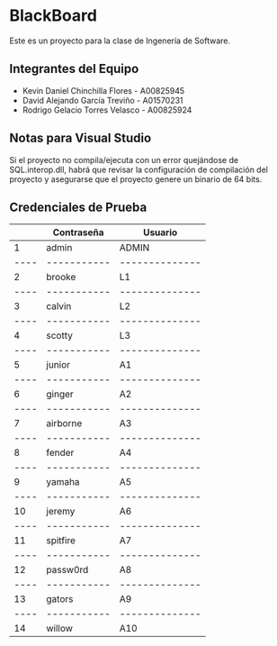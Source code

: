 # BlackBoard
Este es un proyecto para la clase de Ingenería de Software. 

## Integrantes del Equipo

- Kevin Daniel Chinchilla Flores - A00825945
- David Alejando García Treviño - A01570231
- Rodrigo Gelacio Torres Velasco - A00825924

## Notas para Visual Studio
Si el proyecto no compila/ejecuta con un error quejándose de SQL.interop.dll, habrá que revisar la configuración de compilación del proyecto y asegurarse que el proyecto genere un binario de 64 bits.

## Credenciales de Prueba
|    | Contraseña|	Usuario |
|----|-----------|--------------|
|1   |	admin	 |	ADMIN   |
|----|-----------|--------------|
|2   |	brooke	 |	L1 	|
|----|-----------|--------------|
|3   |	calvin	 |	L2	|	
|----|-----------|--------------|
|4   |	scotty	 |	L3	|
|----|-----------|--------------|
|5   |	junior	 |	A1	|
|----|-----------|--------------|
|6   |	ginger	 |	A2	|
|----|-----------|--------------|
|7   |	airborne |	A3	|
|----|-----------|--------------|
|8   |	fender	 |	A4	|
|----|-----------|--------------|
|9   |	yamaha	 |	A5	|
|----|-----------|--------------|
|10  |	jeremy	 |	A6	|
|----|-----------|--------------|
|11  |	spitfire |	A7	|
|----|-----------|--------------|
|12  |	passw0rd |      A8	|
|----|-----------|--------------|
|13  |	gators	 |	A9      |
|----|-----------|--------------|
|14  |  willow	 |	A10	|

